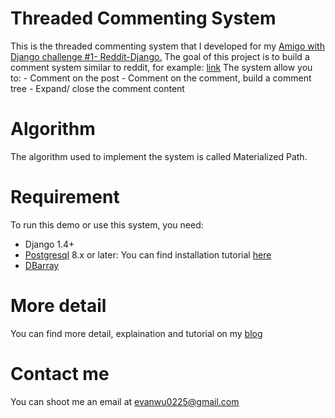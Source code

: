 # Threaded Commenting System
  This is the threaded commenting system that I developed for my [Amigo with Django challenge #1- Reddit-Django.](https://github.com/wenyaowu/reddit-django)
  The goal of this project is to build a comment system similar to reddit, for example: [link](http://www.reddit.com/r/pics/comments/349umh/annnnnnnd_we_should_turn_around/)
  The system allow you to:
    - Comment on the post
    - Comment on the comment, build a comment tree
    - Expand/ close the comment content

# Algorithm
  The algorithm used to implement the system is called Materialized Path.
  
# Requirement
  To run this demo or use this system, you need:
  - Django 1.4+
  - [Postgresql](http://postgresapp.com/) 8.x or later: You can find installation tutorial [here](http://djangogirls.gitbooks.io/django-girls-tutorial-extensions/content/optional_postgresql_installation/README.html)
  - [DBarray](https://github.com/ecometrica/django-dbarray)
  
# More detail
  You can find more detail, explaination and tutorial on my [blog](http://)
  
# Contact me
  You can shoot me an email at evanwu0225@gmail.com
